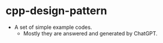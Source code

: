 # cpp-design-pattern
- A set of simple example codes. 
  - Mostly they are answered and generated by ChatGPT.
